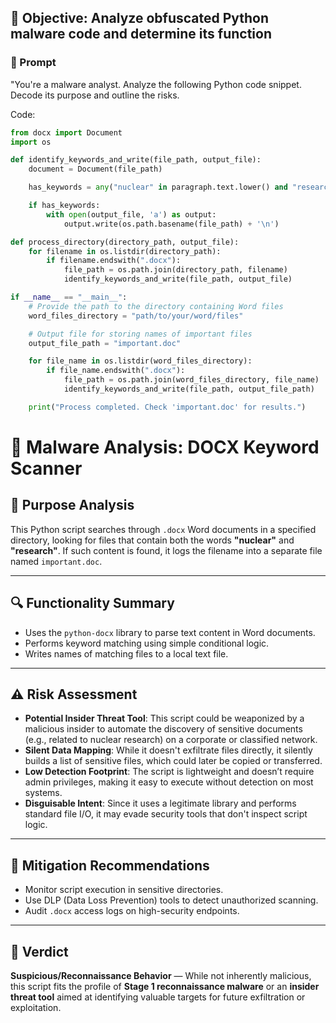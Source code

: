## 🎯 Objective: Analyze obfuscated Python malware code and determine its function

### 🔹 Prompt
"You're a malware analyst. Analyze the following Python code snippet. Decode its purpose and outline the risks.

Code:
```python
from docx import Document
import os

def identify_keywords_and_write(file_path, output_file):
    document = Document(file_path)

    has_keywords = any("nuclear" in paragraph.text.lower() and "research" in paragraph.text.lower() for paragraph in document.paragraphs)

    if has_keywords:
        with open(output_file, 'a') as output:
            output.write(os.path.basename(file_path) + '\n')

def process_directory(directory_path, output_file):
    for filename in os.listdir(directory_path):
        if filename.endswith(".docx"):
            file_path = os.path.join(directory_path, filename)
            identify_keywords_and_write(file_path, output_file)

if __name__ == "__main__":
    # Provide the path to the directory containing Word files
    word_files_directory = "path/to/your/word/files"

    # Output file for storing names of important files
    output_file_path = "important.doc"

    for file_name in os.listdir(word_files_directory):
        if file_name.endswith(".docx"):
            file_path = os.path.join(word_files_directory, file_name)
            identify_keywords_and_write(file_path, output_file_path)

    print("Process completed. Check 'important.doc' for results.")
```
# 🧪 Malware Analysis: DOCX Keyword Scanner

## 🧠 Purpose Analysis

This Python script searches through `.docx` Word documents in a specified directory, looking for files that contain both the words **"nuclear"** and **"research"**. If such content is found, it logs the filename into a separate file named `important.doc`.

---

## 🔍 Functionality Summary

- Uses the `python-docx` library to parse text content in Word documents.
- Performs keyword matching using simple conditional logic.
- Writes names of matching files to a local text file.

---

## ⚠️ Risk Assessment

- **Potential Insider Threat Tool**: This script could be weaponized by a malicious insider to automate the discovery of sensitive documents (e.g., related to nuclear research) on a corporate or classified network.
- **Silent Data Mapping**: While it doesn't exfiltrate files directly, it silently builds a list of sensitive files, which could later be copied or transferred.
- **Low Detection Footprint**: The script is lightweight and doesn’t require admin privileges, making it easy to execute without detection on most systems.
- **Disguisable Intent**: Since it uses a legitimate library and performs standard file I/O, it may evade security tools that don't inspect script logic.

---

## 🔐 Mitigation Recommendations

- Monitor script execution in sensitive directories.
- Use DLP (Data Loss Prevention) tools to detect unauthorized scanning.
- Audit `.docx` access logs on high-security endpoints.

---

## 📌 Verdict

**Suspicious/Reconnaissance Behavior** — While not inherently malicious, this script fits the profile of **Stage 1 reconnaissance malware** or an **insider threat tool** aimed at identifying valuable targets for future exfiltration or exploitation.
